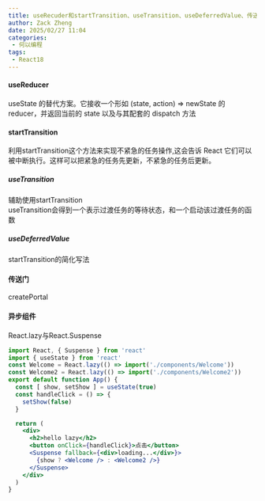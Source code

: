 ```yaml
---
title: useRecuder和startTransition、useTransition、useDeferredValue、传送门
author: Zack Zheng
date: 2025/02/27 11:04
categories:
 - 何以编程
tags:
 - React18
---
```


#### useReducer

useState 的替代方案。它接收一个形如 (state, action) => newState 的 reducer，并返回当前的 state 以及与其配套的 dispatch 方法

#### startTransition

利用startTransition这个方法来实现不紧急的任务操作,这会告诉 React 它们可以被中断执行。这样可以把紧急的任务先更新，不紧急的任务后更新。 

##### useTransition
辅助使用startTransition   
useTransition会得到一个表示过渡任务的等待状态，和一个启动该过渡任务的函数

##### useDeferredValue

startTransition的简化写法

#### 传送门  
createPortal

#### 异步组件

React.lazy与React.Suspense

```jsx
import React, { Suspense } from 'react'
import { useState } from 'react'
const Welcome = React.lazy(() => import('./components/Welcome'))
const Welcome2 = React.lazy(() => import('./components/Welcome2')) 
export default function App() {
  const [ show, setShow ] = useState(true)
  const handleClick = () => {
    setShow(false)
  }

  return (
    <div>
      <h2>hello lazy</h2>
      <button onClick={handleClick}>点击</button>
      <Suspense fallback={<div>loading...</div>}>
        {show ? <Welcome /> : <Welcome2 />}
      </Suspense>
    </div>
  )
}
 
```
